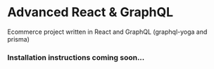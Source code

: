 # Advanced React & GraphQL

Ecommerce project written in React and GraphQL (graphql-yoga and prisma)

### Installation instructions coming soon...
